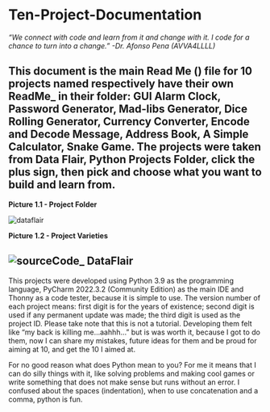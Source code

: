 # Ten-Project-Documentation
*“We connect with code and learn from it and change with it. I code for a chance to turn into a change.” -Dr. Afonso Pena (AVVA4LLLL)*

This document is the main Read Me () file for 10 projects named respectively have their own ReadMe_ in their folder: GUI Alarm Clock, Password Generator, Mad-libs Generator, Dice Rolling Generator, Currency Converter, Encode and Decode Message, Address Book, A Simple Calculator, Snake Game. The projects were taken from Data Flair, Python Projects Folder, click the plus sign, then pick and choose what you want to build and learn from.
---
**Picture 1.1 - Project Folder**

![dataflair](https://user-images.githubusercontent.com/72225601/216021678-e1e5d95c-2e9e-4059-b8bc-4f4c5ecba7b7.jpg)

**Picture 1.2 - Project Varieties**

![sourceCode_ DataFlair](https://user-images.githubusercontent.com/72225601/216020662-e1d81073-28c4-4cb3-a2cb-489c4f9229a6.png)
---
This projects were developed using Python 3.9 as the programming language, PyCharm 2022.3.2 (Community Edition) as the main IDE and Thonny as a code tester, because it is simple to use. The version number of each project means: first digit is for the years of existence; second digit is used if any permanent update was made; the third digit is used as the project ID. Please take note that this is not a tutorial.
Developing them felt like “my back is killing me...aahhh...” but is was worth it, because I got to do them, now I can share my mistakes, future ideas for them and be proud for aiming at 10, and get the 10 I aimed at.

For no good reason what does Python mean to you?
For me it means that I can do silly things with it, like solving problems and making cool games or write something that does not make sense but runs without an error. I confused about the spaces (indentation), when to use concatenation and a comma, python is fun.
